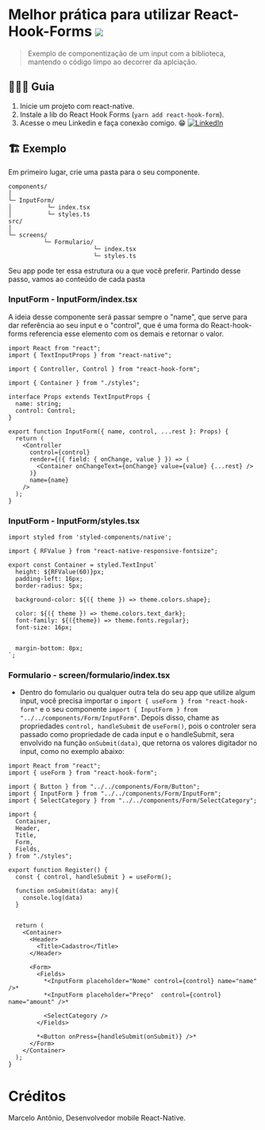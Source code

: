 <!-- Título -->
# Melhor prática para utilizar React-Hook-Forms   ![](android/app/src/main/res/mipmap-hdpi/logo.png) 
> Exemplo de componentização de um input com a biblioteca, mantendo o código limpo ao decorrer da aplciação. 

## 🕵🏻‍♂️  Guia 
1. Inicie um projeto com react-native.
2. Instale a lib do React Hook Forms (```yarn add react-hook-form```).
3. Acesse o meu Linkedin e faça conexão comigo. 😁 [![LinkedIn][linkedin-shield]][linkedin-url1]

<!-- Exemplo -->
## 🏗 Exemplo
Em primeiro lugar, crie uma pasta para o seu componente.

```
components/
│
└─ InputForm/
│          └─ index.tsx
│          └─ styles.ts   
src/
│
└─ screens/
          └─ Formulario/  
                        └─ index.tsx
                        └─ styles.ts
```


Seu app pode ter essa estrutura ou a que você preferir. Partindo desse passo, vamos ao conteúdo de cada pasta

### InputForm - InputForm/index.tsx
A ideia desse componente será passar sempre o "name", que serve para dar referência ao seu input e o "control", que é uma forma do React-hook-forms referencia esse elemento 
com os demais e retornar o valor.

```
import React from "react";
import { TextInputProps } from "react-native";

import { Controller, Control } from "react-hook-form";

import { Container } from "./styles";

interface Props extends TextInputProps {
  name: string;
  control: Control;
}

export function InputForm({ name, control, ...rest }: Props) {
  return (
    <Controller
      control={control}
      render={({ field: { onChange, value } }) => (
        <Container onChangeText={onChange} value={value} {...rest} />
      )}
      name={name}
    />
  );
}

```

### InputForm - InputForm/styles.tsx

```
import styled from 'styled-components/native';

import { RFValue } from "react-native-responsive-fontsize";

export const Container = styled.TextInput`
  height: ${RFValue(60)}px;
  padding-left: 16px;
  border-radius: 5px;

  background-color: ${({ theme }) => theme.colors.shape};

  color: ${({ theme }) => theme.colors.text_dark};
  font-family: ${({theme}) => theme.fonts.regular};
  font-size: 16px;


  margin-bottom: 8px;
`;

```

### Formulario - screen/formulario/index.tsx
- Dentro do fomulario ou qualquer outra tela do seu app que utilize algum input, você precisa importar o ```import { useForm } from "react-hook-form"``` e o seu componente
```import { InputForm } from "../../components/Form/InputForm"```. Depois disso, chame as propriedades ```control, handleSubmit``` de ```useForm()```, pois o controler sera passado
como propriedade de cada input e o handleSubmit, sera envolvido na função ```onSubmit(data)```, que retorna os valores digitador no input, como no exemplo abaixo:

```
import React from "react";
import { useForm } from "react-hook-form";

import { Button } from "../../components/Form/Button";
import { InputForm } from "../../components/Form/InputForm";
import { SelectCategory } from "../../components/Form/SelectCategory";

import {
  Container,
  Header,
  Title,
  Form,
  Fields,
} from "./styles";

export function Register() {
  const { control, handleSubmit } = useForm();

  function onSubmit(data: any){
    console.log(data)
  }


  return (
    <Container>
      <Header>
        <Title>Cadastro</Title>
      </Header>

      <Form>
        <Fields>
          *<InputForm placeholder="Nome" control={control} name="name" />*
          *<InputForm placeholder="Preço"  control={control} name="amount" />*

          <SelectCategory />
        </Fields>

        *<Button onPress={handleSubmit(onSubmit)} />*
      </Form>
    </Container>
  );
}

```             


# Créditos
Marcelo Antônio, Desenvolvedor mobile React-Native.

<!-- MARKDOWN LINKS & IMAGES -->
<!-- https://www.markdownguide.org/basic-syntax/#reference-style-links -->
[linkedin-shield]: https://img.shields.io/badge/-LinkedIn-black.svg?style=for-the-badge&logo=linkedin&colorB=555
[linkedin-url1]: https://www.linkedin.com/in/marcelochmendes/
[linkedin-url2]: https://www.linkedin.com/in/monique-a-rodrigues/?miniProfileUrn=urn%3Ali%3Afs_miniProfile%3AACoAADTbEtoBU2NoL-ADvXRVLcxVeOqXYwP15ig
[product-screenshot]: images/screenshot.png


